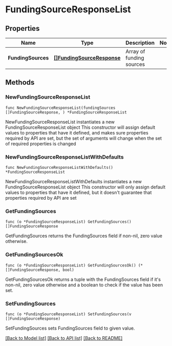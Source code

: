 # FundingSourceResponseList

## Properties

Name | Type | Description | Notes
------------ | ------------- | ------------- | -------------
**FundingSources** | [**[]FundingSourceResponse**](FundingSourceResponse.md) | Array of funding sources | 

## Methods

### NewFundingSourceResponseList

`func NewFundingSourceResponseList(fundingSources []FundingSourceResponse, ) *FundingSourceResponseList`

NewFundingSourceResponseList instantiates a new FundingSourceResponseList object
This constructor will assign default values to properties that have it defined,
and makes sure properties required by API are set, but the set of arguments
will change when the set of required properties is changed

### NewFundingSourceResponseListWithDefaults

`func NewFundingSourceResponseListWithDefaults() *FundingSourceResponseList`

NewFundingSourceResponseListWithDefaults instantiates a new FundingSourceResponseList object
This constructor will only assign default values to properties that have it defined,
but it doesn't guarantee that properties required by API are set

### GetFundingSources

`func (o *FundingSourceResponseList) GetFundingSources() []FundingSourceResponse`

GetFundingSources returns the FundingSources field if non-nil, zero value otherwise.

### GetFundingSourcesOk

`func (o *FundingSourceResponseList) GetFundingSourcesOk() (*[]FundingSourceResponse, bool)`

GetFundingSourcesOk returns a tuple with the FundingSources field if it's non-nil, zero value otherwise
and a boolean to check if the value has been set.

### SetFundingSources

`func (o *FundingSourceResponseList) SetFundingSources(v []FundingSourceResponse)`

SetFundingSources sets FundingSources field to given value.



[[Back to Model list]](../README.md#documentation-for-models) [[Back to API list]](../README.md#documentation-for-api-endpoints) [[Back to README]](../README.md)


